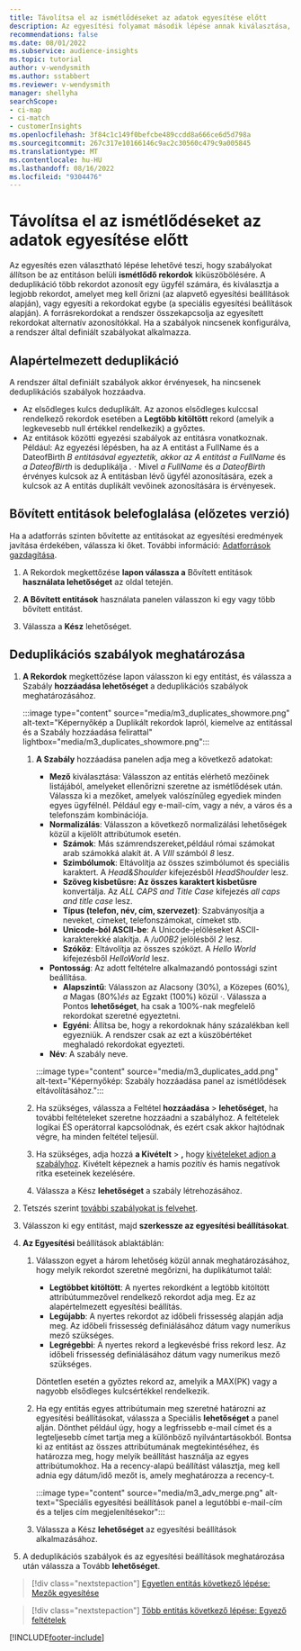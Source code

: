 ```yaml
---
title: Távolítsa el az ismétlődéseket az adatok egyesítése előtt
description: Az egyesítési folyamat második lépése annak kiválasztása, hogy melyik rekordot kell megőrizni, ha duplikátumokat talál.
recommendations: false
ms.date: 08/01/2022
ms.subservice: audience-insights
ms.topic: tutorial
author: v-wendysmith
ms.author: sstabbert
ms.reviewer: v-wendysmith
manager: shellyha
searchScope:
- ci-map
- ci-match
- customerInsights
ms.openlocfilehash: 3f84c1c149f0befcbe489ccdd8a666ce6d5d798a
ms.sourcegitcommit: 267c317e10166146c9ac2c30560c479c9a005845
ms.translationtype: MT
ms.contentlocale: hu-HU
ms.lasthandoff: 08/16/2022
ms.locfileid: "9304476"
---
```

# <a name="remove-duplicates-before-unifying-data"></a>Távolítsa el az ismétlődéseket az adatok egyesítése előtt

Az egyesítés ezen választható lépése lehetővé teszi, hogy szabályokat állítson be az entitáson belüli **ismétlődő rekordok** kiküszöbölésére. A deduplikáció több rekordot azonosít egy ügyfél számára, és kiválasztja a legjobb rekordot, amelyet meg kell őrizni (az alapvető egyesítési beállítások alapján), vagy egyesíti a rekordokat egybe (a speciális egyesítési beállítások alapján). A forrásrekordokat a rendszer összekapcsolja az egyesített rekordokat alternatív azonosítókkal. Ha a szabályok nincsenek konfigurálva, a rendszer által definiált szabályokat alkalmazza.

## <a name="default-deduplication"></a>Alapértelmezett deduplikáció

A rendszer által definiált szabályok akkor érvényesek, ha nincsenek deduplikációs szabályok hozzáadva.

- Az elsődleges kulcs deduplikált.
  Az azonos elsődleges kulccsal rendelkező rekordok esetében a **Legtöbb kitöltött** rekord (amelyik a legkevesebb null értékkel rendelkezik) a győztes.
- Az entitások közötti egyezési szabályok az entitásra vonatkoznak.
  Például: Az egyezési lépésben, ha az A entitást a FullName és a DateofBirth *B entitásával egyeztetik, akkor az A entitást a FullName* és *a DateofBirth* is deduplikálja *.* *·* Mivel *a FullName* és *a DateofBirth* érvényes kulcsok az A entitásban lévő ügyfél azonosítására, ezek a kulcsok az A entitás duplikált vevőinek azonosítására is érvényesek.

## <a name="include-enriched-entities-preview"></a>Bővített entitások belefoglalása (előzetes verzió)

Ha a adatforrás szinten bővítette az entitásokat az egyesítési eredmények javítása érdekében, válassza ki őket. További információ: [Adatforrások gazdagítása](data-sources-enrichment.md).

1. A Rekordok megkettőzése **lapon válassza a** Bővített entitások **használata lehetőséget** az oldal tetején.

1. **A Bővített entitások** használata panelen válasszon ki egy vagy több bővített entitást.

1. Válassza a **Kész** lehetőséget.

## <a name="define-deduplication-rules"></a>Deduplikációs szabályok meghatározása

1. **A Rekordok** megkettőzése lapon válasszon ki egy entitást, és válassza a Szabály **hozzáadása lehetőséget** a deduplikációs szabályok meghatározásához.

   :::image type="content" source="media/m3_duplicates_showmore.png" alt-text="Képernyőkép a Duplikált rekordok lapról, kiemelve az entitással és a Szabály hozzáadása felirattal"  lightbox="media/m3_duplicates_showmore.png":::

   1. **A Szabály** hozzáadása panelen adja meg a következő adatokat:
      - **Mező** kiválasztása: Válasszon az entitás elérhető mezőinek listájából, amelyeket ellenőrizni szeretne az ismétlődések után. Válassza ki a mezőket, amelyek valószínűleg egyediek minden egyes ügyfélnél. Például egy e-mail-cím, vagy a név, a város és a telefonszám kombinációja.
      - **Normalizálás**: Válasszon a következő normalizálási lehetőségek közül a kijelölt attribútumok esetén.
        - **Számok**: Más számrendszereket,például római számokat arab számokká alakít át. A *VIII* számból *8* lesz.
        - **Szimbólumok**: Eltávolítja az összes szimbólumot és speciális karaktert. A *Head&Shoulder* kifejezésből *HeadShoulder* lesz.
        - **Szöveg kisbetűsre: Az összes karaktert kisbetűsre** konvertálja. Az *ALL CAPS and Title Case* kifejezés *all caps and title case* lesz.
        - **Típus (telefon, név, cím, szervezet)**: Szabványosítja a neveket, címeket, telefonszámokat, címeket stb.
        - **Unicode-ból ASCII-be**: A Unicode-jelöléseket ASCII-karakterekké alakítja. A */u00B2* jelölésből *2* lesz.
        - **Szóköz**: Eltávolítja az összes szóközt. A *Hello   World* kifejezésből *HelloWorld* lesz.
      - **Pontosság**: Az adott feltételre alkalmazandó pontossági szint beállítása.
        - **Alapszintű**: Válasszon az Alacsony (30%)*,* a Közepes (60%)*, a* Magas (80%)*és* az Egzakt (100%) közül *·*. Válassza a Pontos **lehetőséget**, ha csak a 100%-nak megfelelő rekordokat szeretné egyeztetni.
        - **Egyéni**: Állítsa be, hogy a rekordoknak hány százalékban kell egyezniük. A rendszer csak az ezt a küszöbértéket meghaladó rekordokat egyezteti.
      - **Név**: A szabály neve.

      :::image type="content" source="media/m3_duplicates_add.png" alt-text="Képernyőkép: Szabály hozzáadása panel az ismétlődések eltávolításához.":::

   1. Ha szükséges, válassza a Feltétel **hozzáadása** > **lehetőséget**, ha további feltételeket szeretne hozzáadni a szabályhoz. A feltételek logikai ÉS operátorral kapcsolódnak, és ezért csak akkor hajtódnak végre, ha minden feltétel teljesül.

   1. Ha szükséges, adja hozzá **a Kivételt** > **,** hogy [kivételeket adjon a szabályhoz](match-entities.md#add-exceptions-to-a-rule). Kivételt képeznek a hamis pozitív és hamis negatívok ritka eseteinek kezelésére.

   1. Válassza a Kész **lehetőséget** a szabály létrehozásához.

1. Tetszés szerint [további szabályokat is felvehet](#define-deduplication-rules).

1. Válasszon ki egy entitást, majd **szerkessze az egyesítési beállításokat**.

1. **Az Egyesítési** beállítások ablaktáblán:
   1. Válasszon egyet a három lehetőség közül annak meghatározásához, hogy melyik rekordot szeretné megőrizni, ha duplikátumot talál:
      - **Legtöbbet kitöltött**: A nyertes rekordként a legtöbb kitöltött attribútummezővel rendelkező rekordot adja meg. Ez az alapértelmezett egyesítési beállítás.
      - **Legújabb**: A nyertes rekordot az időbeli frissesség alapján adja meg. Az időbeli frissesség definiálásához dátum vagy numerikus mező szükséges.
      - **Legrégebbi**: A nyertes rekord a legkevésbé friss rekord lesz. Az időbeli frissesség definiálásához dátum vagy numerikus mező szükséges.

      Döntetlen esetén a győztes rekord az, amelyik a MAX(PK) vagy a nagyobb elsődleges kulcsértékkel rendelkezik.

   1. Ha egy entitás egyes attribútumain meg szeretné határozni az egyesítési beállításokat, válassza a Speciális **lehetőséget** a panel alján. Dönthet például úgy, hogy a legfrissebb e-mail címet és a legteljesebb címet tartja meg a különböző nyilvántartásokból. Bontsa ki az entitást az összes attribútumának megtekintéséhez, és határozza meg, hogy melyik beállítást használja az egyes attribútumokhoz. Ha a recency-alapú beállítást választja, meg kell adnia egy dátum/idő mezőt is, amely meghatározza a recency-t.

      :::image type="content" source="media/m3_adv_merge.png" alt-text="Speciális egyesítési beállítások panel a legutóbbi e-mail-cím és a teljes cím megjelenítésekor":::

   1. Válassza a Kész **lehetőséget** az egyesítési beállítások alkalmazásához.

1. A deduplikációs szabályok és az egyesítési beállítások meghatározása után válassza a Tovább **lehetőséget**.
  
> [!div class="nextstepaction"]
> [Egyetlen entitás következő lépése: Mezők egyesítése](merge-entities.md)

> [!div class="nextstepaction"]
> [Több entitás következő lépése: Egyező feltételek](match-entities.md)

[!INCLUDE[footer-include](includes/footer-banner.md)]
